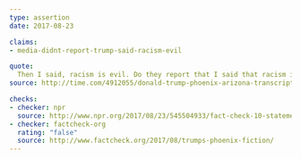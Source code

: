 ```yaml
---
type: assertion
date: 2017-08-23

claims:
- media-didnt-report-trump-said-racism-evil

quote:
  Then I said, racism is evil. Do they report that I said that racism is evil? You know why? Because they are very dishonest people. So I said, racism is evil. Now they only choose, you know, like a half a sentence here or there and then they just go on this long rampage, or they put on these real lightweights all around a table that nobody ever heard of, and they all say what a bad guy I am.
source: http://time.com/4912055/donald-trump-phoenix-arizona-transcript/

checks:
- checker: npr
  source: http://www.npr.org/2017/08/23/545504933/fact-check-10-statements-from-trumps-phoenix-speech
- checker: factcheck-org
  rating: "false"
  source: http://www.factcheck.org/2017/08/trumps-phoenix-fiction/
---
```

